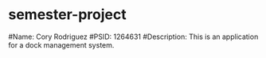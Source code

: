 # semester-project

#Name: Cory Rodriguez
#PSID: 1264631
#Description: This is an application for a dock management system. 
